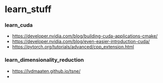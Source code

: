 # learn_stuff

### learn_cuda
* https://developer.nvidia.com/blog/building-cuda-applications-cmake/
* https://developer.nvidia.com/blog/even-easier-introduction-cuda/
* https://pytorch.org/tutorials/advanced/cpp_extension.html

### learn_dimensionality_reduction
* https://lvdmaaten.github.io/tsne/
* 